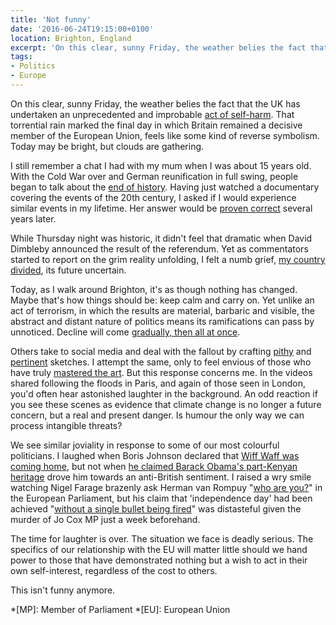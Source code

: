 ```yaml
---
title: 'Not funny'
date: '2016-06-24T19:15:00+0100'
location: Brighton, England
excerpt: 'On this clear, sunny Friday, the weather belies the fact that the UK has undertaken an unprecedented and improbable act of self-harm.'
tags:
- Politics
- Europe
---
```

On this clear, sunny Friday, the weather belies the fact that the UK has undertaken an unprecedented and improbable [act of self-harm][1]. That torrential rain marked the final day in which Britain remained a decisive member of the European Union, feels like some kind of reverse symbolism. Today may be bright, but clouds are gathering.

I still remember a chat I had with my mum when I was about 15 years old. With the Cold War over and German reunification in full swing, people began to talk about the [end of history][2]. Having just watched a documentary covering the events of the 20th century, I asked if I would experience similar events in my lifetime. Her answer would be [proven correct][3] several years later.

While Thursday night was historic, it didn't feel that dramatic when David Dimbleby announced the result of the referendum. Yet as commentators started to report on the grim reality unfolding, I felt a numb grief, [my country divided][4], its future uncertain.

Today, as I walk around Brighton, it's as though nothing has changed. Maybe that's how things should be: keep calm and carry on. Yet unlike an act of terrorism, in which the results are material, barbaric and visible, the abstract and distant nature of politics means its ramifications can pass by unnoticed. Decline will come [gradually, then all at once][5].

Others take to social media and deal with the fallout by crafting [pithy][6] and [pertinent][7] sketches. I attempt the same, only to feel envious of those who have truly [mastered the art][8]. But this response concerns me. In the videos shared following the floods in Paris, and again of those seen in London, you'd often hear astonished laughter in the background. An odd reaction if you see these scenes as evidence that climate change is no longer a future concern, but a real and present danger. Is humour the only way we can process intangible threats?

We see similar joviality in response to some of our most colourful politicians. I laughed when Boris Johnson declared that [Wiff Waff was coming home][9], but not when [he claimed Barack Obama's part-Kenyan heritage][10] drove him towards an anti-British sentiment. I raised a wry smile watching Nigel Farage brazenly ask Herman van Rompuy "[who are you?][11]" in the European Parliament, but his claim that 'independence day' had been achieved "[without a single bullet being fired][12]" was distasteful given the murder of Jo Cox MP just a week beforehand.

The time for laughter is over. The situation we face is deadly serious. The specifics of our relationship with the EU will matter little should we hand power to those that have demonstrated nothing but a wish to act in their own self-interest, regardless of the cost to others.

This isn't funny anymore.

[1]: http://kottke.org/16/06/britain-votes-to-leave-the-eu
[2]: https://en.wikipedia.org/wiki/End_of_history
[3]: https://en.wikipedia.org/wiki/September_11_attacks
[4]: http://www.theguardian.com/politics/2016/jun/24/alex-salmond-second-scottish-independence-referendum-is-certain
[5]: http://www.goodreads.com/quotes/102579-how-did-you-go-bankrupt-two-ways-gradually-then-suddenly
[6]: https://twitter.com/d_whitehouse/status/746291489752375296
[7]: https://twitter.com/frankcottrell_b/status/746260066773368833
[8]: https://twitter.com/jk_rowling/status/746192965568077824
[9]: https://www.youtube.com/video/JsFRgIb8mAQ
[10]: http://www.theguardian.com/politics/2016/apr/22/boris-johnson-barack-obama-kenyan-eu-referendum
[11]: https://www.youtube.com/video/bypLwI5AQvY
[12]: https://www.theguardian.com/commentisfree/2016/jun/24/nigel-farage-ugliness-bullet-fired

*[MP]: Member of Parliament
*[EU]: European Union
